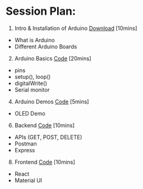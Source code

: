# Session Plan:

1. Intro & Installation of Arduino [Download](https://www.arduino.cc/en/software) [10mins]
- What is Arduino
- Different Arduino Boards
2. Arduino Basics [Code](./Arduino_Basics/) [20mins]
- pins
- setup(), loop()
- digitalWrite()
- Serial monitor
4. Arduino Demos [Code](./Arduino_Demo/) [5mins]
- OLED Demo
6. Backend [Code](./Backend/) [10mins]
- APIs (GET, POST, DELETE)
- Postman
- Express
8. Frontend [Code](./Frontend/) [10mins]
- React
- Material UI
